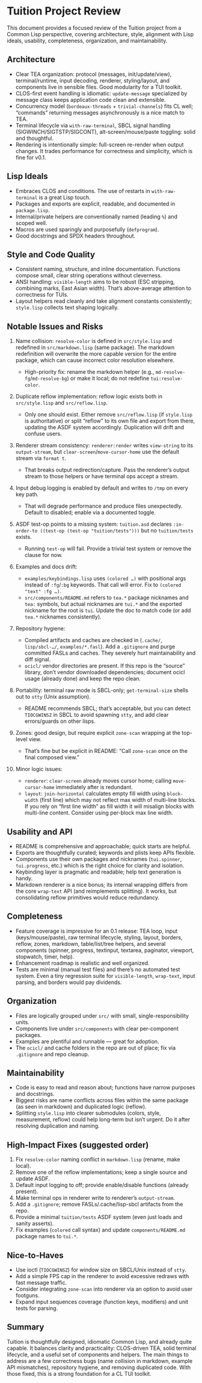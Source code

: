 # Tuition Project Review

This document provides a focused review of the Tuition project from a Common Lisp perspective, covering architecture, style, alignment with Lisp ideals, usability, completeness, organization, and maintainability.

## Architecture

- Clear TEA organization: protocol (messages, init/update/view), terminal/runtime, input decoding, renderer, styling/layout, and components live in sensible files. Good modularity for a TUI toolkit.
- CLOS-first event handling is idiomatic: `update-message` specialized by message class keeps application code clean and extensible.
- Concurrency model (`bordeaux-threads` + `trivial-channels`) fits CL well; “commands” returning messages asynchronously is a nice match to TEA.
- Terminal lifecycle via `with-raw-terminal`, SBCL signal handling (SIGWINCH/SIGTSTP/SIGCONT), alt-screen/mouse/paste toggling: solid and thoughtful.
- Rendering is intentionally simple: full-screen re-render when output changes. It trades performance for correctness and simplicity, which is fine for v0.1.

## Lisp Ideals

- Embraces CLOS and conditions. The use of restarts in `with-raw-terminal` is a great Lisp touch.
- Packages and exports are explicit, readable, and documented in `package.lisp`.
- Internal/private helpers are conventionally named (leading `%`) and scoped well.
- Macros are used sparingly and purposefully (`defprogram`).
- Good docstrings and SPDX headers throughout.

## Style and Code Quality

- Consistent naming, structure, and inline documentation. Functions compose small, clear string operations without cleverness.
- ANSI handling: `visible-length` aims to be robust (ESC stripping, combining marks, East Asian width). That’s above-average attention to correctness for TUIs.
- Layout helpers read cleanly and take alignment constants consistently; `style.lisp` collects text shaping logically.

## Notable Issues and Risks

1. Name collision: `resolve-color` is defined in `src/style.lisp` and redefined in `src/markdown.lisp` (same package). The markdown redefinition will overwrite the more capable version for the entire package, which can cause incorrect color resolution elsewhere.
   - High-priority fix: rename the markdown helper (e.g., `md-resolve-fg`/`md-resolve-bg`) or make it local; do not redefine `tui:resolve-color`.

2. Duplicate reflow implementation: reflow logic exists both in `src/style.lisp` and `src/reflow.lisp`.
   - Only one should exist. Either remove `src/reflow.lisp` (if `style.lisp` is authoritative) or split “reflow” to its own file and export from there, updating the ASDF system accordingly. Duplication will drift and confuse users.

3. Renderer stream consistency: `renderer:render` writes `view-string` to its `output-stream`, but `clear-screen`/`move-cursor-home` use the default stream via `format t`.
   - That breaks output redirection/capture. Pass the renderer’s output stream to those helpers or have terminal ops accept a stream.

4. Input debug logging is enabled by default and writes to `/tmp` on every key path.
   - That will degrade performance and produce files unexpectedly. Default to disabled; enable via a documented toggle.

5. ASDF test-op points to a missing system: `tuition.asd` declares `:in-order-to ((test-op (test-op "tuition/tests")))` but no `tuition/tests` exists.
   - Running `test-op` will fail. Provide a trivial test system or remove the clause for now.

6. Examples and docs drift:
   - `examples/keybindings.lisp` uses `(colored …)` with positional args instead of `:fg`/`:bg` keywords. That call will error. Fix to `(colored "text" :fg …)`.
   - `src/components/README.md` refers to `tea.*` package nicknames and `tea:` symbols, but actual nicknames are `tui.*` and the exported nickname for the root is `tui`. Update the doc to match code (or add `tea.*` nicknames consistently).

7. Repository hygiene:
   - Compiled artifacts and caches are checked in (`.cache/`, `lisp/sbcl-…/`, `examples/*.fasl`). Add a `.gitignore` and purge committed FASLs and caches. They severely hurt maintainability and diff signal.
   - `ocicl/` vendor directories are present. If this repo is the “source” library, don’t vendor downloaded dependencies; document ocicl usage (already done) and keep the repo clean.

8. Portability: terminal raw mode is SBCL-only; `get-terminal-size` shells out to `stty` (Unix assumption).
   - README recommends SBCL; that’s acceptable, but you can detect `TIOCGWINSZ` in SBCL to avoid spawning `stty`, and add clear errors/guards on other lisps.

9. Zones: good design, but require explicit `zone-scan` wrapping at the top-level view.
   - That’s fine but be explicit in README: “Call `zone-scan` once on the final composed view.”

10. Minor logic issues:
    - `renderer`: `clear-screen` already moves cursor home; calling `move-cursor-home` immediately after is redundant.
    - `layout`: `join-horizontal` calculates empty fill width using `block-width` (first line) which may not reflect max width of multi-line blocks. If you rely on “first line width” as fill width it will misalign blocks with multi-line content. Consider using per-block max line width.

## Usability and API

- README is comprehensive and approachable; quick starts are helpful.
- Exports are thoughtfully curated; keywords and plists keep APIs flexible.
- Components use their own packages and nicknames (`tui.spinner`, `tui.progress`, etc.) which is the right choice for clarity and isolation.
- Keybinding layer is pragmatic and readable; help text generation is handy.
- Markdown renderer is a nice bonus; its internal wrapping differs from the core `wrap-text` API (and reimplements splitting). It works, but consolidating reflow primitives would reduce redundancy.

## Completeness

- Feature coverage is impressive for an 0.1 release: TEA loop, input (keys/mouse/paste), raw terminal lifecycle, styling, layout, borders, reflow, zones, markdown, table/list/tree helpers, and several components (spinner, progress, textinput, textarea, paginator, viewport, stopwatch, timer, help).
- Enhancement roadmap is realistic and well organized.
- Tests are minimal (manual test files) and there’s no automated test system. Even a tiny regression suite for `visible-length`, `wrap-text`, input parsing, and borders would pay dividends.

## Organization

- Files are logically grouped under `src/` with small, single-responsibility units.
- Components live under `src/components` with clear per-component packages.
- Examples are plentiful and runnable — great for adoption.
- The `ocicl/` and cache folders in the repo are out of place; fix via `.gitignore` and repo cleanup.

## Maintainability

- Code is easy to read and reason about; functions have narrow purposes and docstrings.
- Biggest risks are name conflicts across files within the same package (as seen in markdown) and duplicated logic (reflow).
- Splitting `style.lisp` into clearer submodules (colors, style, measurement, reflow) could help long-term but isn’t urgent. Do it after resolving duplication and naming.

## High-Impact Fixes (suggested order)

1. Fix `resolve-color` naming conflict in `markdown.lisp` (rename, make local).
2. Remove one of the reflow implementations; keep a single source and update ASDF.
3. Default input logging to off; provide enable/disable functions (already present).
4. Make terminal ops in renderer write to renderer’s `output-stream`.
5. Add a `.gitignore`; remove FASLs/.cache/lisp-sbcl artifacts from the repo.
6. Provide a minimal `tuition/tests` ASDF system (even just loads and sanity asserts).
7. Fix examples (`colored` call syntax) and update `components/README.md` package names to `tui.*`.

## Nice-to-Haves

- Use ioctl (`TIOCGWINSZ`) for window size on SBCL/Unix instead of `stty`.
- Add a simple FPS cap in the renderer to avoid excessive redraws with fast message traffic.
- Consider integrating `zone-scan` into renderer via an option to avoid user footguns.
- Expand input sequences coverage (function keys, modifiers) and unit tests for parsing.

## Summary

Tuition is thoughtfully designed, idiomatic Common Lisp, and already quite capable. It balances clarity and practicality: CLOS-driven TEA, solid terminal lifecycle, and a useful set of components and helpers. The main things to address are a few correctness bugs (name collision in markdown, example API mismatches), repository hygiene, and removing duplicated code. With those fixed, this is a strong foundation for a CL TUI toolkit.

